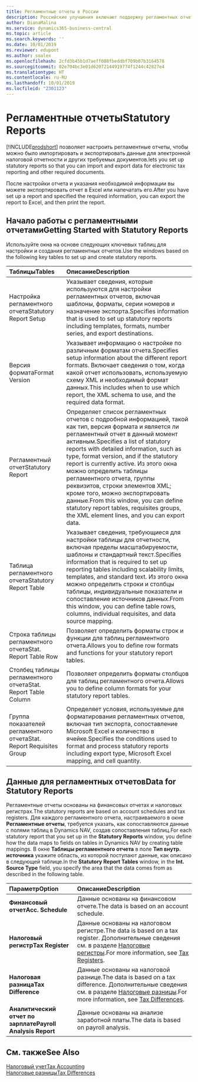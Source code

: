 ```yaml
---
title: Регламентные отчеты в России
description: Российские улучшения включают поддержку регламентных отчетов.
author: DianaMalina
ms.service: dynamics365-business-central
ms.topic: article
ms.search.keywords: ''
ms.date: 10/01/2019
ms.reviewer: edupont
ms.author: soalex
ms.openlocfilehash: 2cfd3b45b1d7aeff088fbeddbf709b07b3164578
ms.sourcegitcommit: 02e704bc3e01d62072144919774f1244c42827e4
ms.translationtype: HT
ms.contentlocale: ru-RU
ms.lasthandoff: 10/01/2019
ms.locfileid: "2301123"
---
```

# <a name="statutory-reports"></a><span data-ttu-id="fdcaa-103">Регламентные отчеты</span><span class="sxs-lookup"><span data-stu-id="fdcaa-103">Statutory Reports</span></span>

[!INCLUDE[prodshort](../../includes/prodshort.md)] <span data-ttu-id="fdcaa-104">позволяет настроить регламентные отчеты, чтобы можно было импортировать и экспортировать данные для электронной налоговой отчетности и других требуемых документов.</span><span class="sxs-lookup"><span data-stu-id="fdcaa-104">lets you set up statutory reports so that you can import and export data for electronic tax reporting and other required documents.</span></span>

<span data-ttu-id="fdcaa-105">После настройки отчета и указания необходимой информации вы можете экспортировать отчет в Excel или напечатать его.</span><span class="sxs-lookup"><span data-stu-id="fdcaa-105">After you have set up a report and specified the required information, you can export the report to Excel, and then print the report.</span></span>

## <a name="getting-started-with-statutory-reports"></a><span data-ttu-id="fdcaa-106">Начало работы с регламентными отчетами</span><span class="sxs-lookup"><span data-stu-id="fdcaa-106">Getting Started with Statutory Reports</span></span>

<span data-ttu-id="fdcaa-107">Используйте окна на основе следующих ключевых таблиц для настройки и создания регламентных отчетов.</span><span class="sxs-lookup"><span data-stu-id="fdcaa-107">Use the windows based on the following key tables to set up and create statutory reports.</span></span> 

| <span data-ttu-id="fdcaa-108">Таблицы</span><span class="sxs-lookup"><span data-stu-id="fdcaa-108">Tables</span></span>                        | <span data-ttu-id="fdcaa-109">Описание</span><span class="sxs-lookup"><span data-stu-id="fdcaa-109">Description</span></span>                                                  |
| :---------------------------- | :----------------------------------------------------------- |
| <span data-ttu-id="fdcaa-110">Настройка регламентного отчета</span><span class="sxs-lookup"><span data-stu-id="fdcaa-110">Statutory Report Setup</span></span>        | <span data-ttu-id="fdcaa-111">Указывает сведения, которые используются для настройки регламентных отчетов, включая шаблоны, форматы, серии номеров и назначение экспорта.</span><span class="sxs-lookup"><span data-stu-id="fdcaa-111">Specifies information that is used to set up statutory reports including templates, formats, number series, and export destinations.</span></span> |
| <span data-ttu-id="fdcaa-112">Версия формата</span><span class="sxs-lookup"><span data-stu-id="fdcaa-112">Format Version</span></span>                | <span data-ttu-id="fdcaa-113">Указывает информацию о настройке по различным форматам отчета.</span><span class="sxs-lookup"><span data-stu-id="fdcaa-113">Specifies setup information about the different report formats.</span></span> <span data-ttu-id="fdcaa-114">Включает сведения о том, когда какой отчет использовать, используемую схему XML и необходимый формат данных.</span><span class="sxs-lookup"><span data-stu-id="fdcaa-114">This includes when to use which report, the XML schema to use, and the required data format.</span></span> |
| <span data-ttu-id="fdcaa-115">Регламентный отчет</span><span class="sxs-lookup"><span data-stu-id="fdcaa-115">Statutory Report</span></span>              | <span data-ttu-id="fdcaa-116">Определяет список регламентных отчетов с подробной информацией, такой как тип, версия формата и является ли регламентный отчет в данный момент активным.</span><span class="sxs-lookup"><span data-stu-id="fdcaa-116">Specifies a list of statutory reports with detailed information, such as type, format version, and if the statutory report is currently active.</span></span> <span data-ttu-id="fdcaa-117">Из этого окна можно определить таблицы регламентного отчета, группы реквизитов, строки элементов XML; кроме того, можно экспортировать данные.</span><span class="sxs-lookup"><span data-stu-id="fdcaa-117">From this window, you can define statutory report tables, requisites groups, the XML element lines, and you can export data.</span></span> |
| <span data-ttu-id="fdcaa-118">Таблица регламентного отчета</span><span class="sxs-lookup"><span data-stu-id="fdcaa-118">Statutory Report Table</span></span>        | <span data-ttu-id="fdcaa-119">Указывает сведения, требующиеся для настройки таблицы для отчетности, включая пределы масштабируемости, шаблоны и стандартный текст.</span><span class="sxs-lookup"><span data-stu-id="fdcaa-119">Specifies information that is required to set up reporting tables including scalability limits, templates, and standard text.</span></span>   <span data-ttu-id="fdcaa-120">Из этого окна можно определить строки и столбцы таблицы, индивидуальные показатели и сопоставление источников данных.</span><span class="sxs-lookup"><span data-stu-id="fdcaa-120">From this window, you can define table rows, columns, individual requisites, and data source mapping.</span></span> |
| <span data-ttu-id="fdcaa-121">Строка таблицы регламентного отчета</span><span class="sxs-lookup"><span data-stu-id="fdcaa-121">Stat. Report Table Row</span></span>        | <span data-ttu-id="fdcaa-122">Позволяет определить форматы строк и функции для таблиц регламентного отчета.</span><span class="sxs-lookup"><span data-stu-id="fdcaa-122">Allows you to define row formats and functions for your statutory report tables.</span></span> |
| <span data-ttu-id="fdcaa-123">Столбец таблицы регламентного отчета</span><span class="sxs-lookup"><span data-stu-id="fdcaa-123">Stat. Report Table Column</span></span>     | <span data-ttu-id="fdcaa-124">Позволяет определить форматы столбцов для таблиц регламентного отчета.</span><span class="sxs-lookup"><span data-stu-id="fdcaa-124">Allows you to define column formats for your statutory report tables.</span></span> |
| <span data-ttu-id="fdcaa-125">Группа показателей регламентного отчета</span><span class="sxs-lookup"><span data-stu-id="fdcaa-125">Stat. Report Requisites Group</span></span> | <span data-ttu-id="fdcaa-126">Определяет условия, используемые для форматирования регламентных отчетов, включая тип экспорта, сопоставление Microsoft Excel и количество в ячейке.</span><span class="sxs-lookup"><span data-stu-id="fdcaa-126">Specifies the conditions used to format and process statutory reports including export type, Microsoft Excel mapping, and cell quantity.</span></span> |

## <a name="data-for-statutory-reports"></a><span data-ttu-id="fdcaa-127">Данные для регламентных отчетов</span><span class="sxs-lookup"><span data-stu-id="fdcaa-127">Data for Statutory Reports</span></span>

<span data-ttu-id="fdcaa-128">Регламентные отчеты основаны на финансовых отчетах и налоговых регистрах.</span><span class="sxs-lookup"><span data-stu-id="fdcaa-128">The statutory reports are based on account schedules and tax registers.</span></span> <span data-ttu-id="fdcaa-129">Для каждого регламентного отчета, настраиваемого в окне **Регламентные отчеты**, требуется указать, как сопоставляются данные с полями таблиц в Dynamics NAV, создав сопоставления таблиц.</span><span class="sxs-lookup"><span data-stu-id="fdcaa-129">For each statutory report that you set up in the **Statutory Reports** window, you define how the data maps to fields on tables in Dynamics NAV by creating table mappings.</span></span> <span data-ttu-id="fdcaa-130">В окне **Таблицы регламентного отчета** в поле **Тип внутр. источника** укажите область, из которой поступают данные, как описано в следующей таблице.</span><span class="sxs-lookup"><span data-stu-id="fdcaa-130">In the **Statutory Report Tables** window, in the **Int. Source Type** field, you specify the area that the data comes from as described in the following table.</span></span>

| <span data-ttu-id="fdcaa-131">Параметр</span><span class="sxs-lookup"><span data-stu-id="fdcaa-131">Option</span></span>                      | <span data-ttu-id="fdcaa-132">Описание</span><span class="sxs-lookup"><span data-stu-id="fdcaa-132">Description</span></span>                                                  |
| :-------------------------- | :----------------------------------------------------------- |
| <span data-ttu-id="fdcaa-133">**Финансовый отчет**</span><span class="sxs-lookup"><span data-stu-id="fdcaa-133">**Acc. Schedule**</span></span>           | <span data-ttu-id="fdcaa-134">Данные основаны на финансовом отчете.</span><span class="sxs-lookup"><span data-stu-id="fdcaa-134">The data is based on an account schedule.</span></span>                    |
| <span data-ttu-id="fdcaa-135">**Налоговый регистр**</span><span class="sxs-lookup"><span data-stu-id="fdcaa-135">**Tax Register**</span></span>            | <span data-ttu-id="fdcaa-136">Данные основаны на налоговом регистре.</span><span class="sxs-lookup"><span data-stu-id="fdcaa-136">The data is based on a tax register.</span></span> <span data-ttu-id="fdcaa-137">Дополнительные сведения см. в разделе [Налоговые регистры](tax-registers.md).</span><span class="sxs-lookup"><span data-stu-id="fdcaa-137">For more information, see [Tax Registers](tax-registers.md).</span></span> |
| <span data-ttu-id="fdcaa-138">**Налоговая разница**</span><span class="sxs-lookup"><span data-stu-id="fdcaa-138">**Tax Difference**</span></span>          | <span data-ttu-id="fdcaa-139">Данные основаны на налоговой разнице.</span><span class="sxs-lookup"><span data-stu-id="fdcaa-139">The data is based on a tax difference.</span></span> <span data-ttu-id="fdcaa-140">Дополнительные сведения см. в разделе [Налоговые разницы](tax-differences.md).</span><span class="sxs-lookup"><span data-stu-id="fdcaa-140">For more information, see [Tax Differences](tax-differences.md).</span></span> |
| <span data-ttu-id="fdcaa-141">**Аналитический отчет по зарплате**</span><span class="sxs-lookup"><span data-stu-id="fdcaa-141">**Payroll Analysis Report**</span></span> | <span data-ttu-id="fdcaa-142">Данные основаны на анализе заработной платы.</span><span class="sxs-lookup"><span data-stu-id="fdcaa-142">The data is based on payroll analysis.</span></span>                       |

## <a name="see-also"></a><span data-ttu-id="fdcaa-143">См. также</span><span class="sxs-lookup"><span data-stu-id="fdcaa-143">See Also</span></span>

[<span data-ttu-id="fdcaa-144">Налоговый учет</span><span class="sxs-lookup"><span data-stu-id="fdcaa-144">Tax Accounting</span></span>](Tax-Differences.md)  
[<span data-ttu-id="fdcaa-145">Налоговые разницы</span><span class="sxs-lookup"><span data-stu-id="fdcaa-145">Tax Differences</span></span>](Tax-Accounting.md)  
